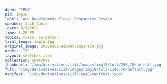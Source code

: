 ```yaml
---
done: 'TRUE'
pid: img18
label: 'Web Development Class: Responsive Design'
speaker: Zach Coble
_date: 3/1/2022
time: 6:20 PM
topics: class, in-person
local_image: img18.jpg
original_image: 20220301-WebDev-inperson.jpg
order: '17'
layout: sketches_item
collection: sketches
thumbnail: "/img/derivatives/iiif/images/img18/full/250,/0/default.jpg"
full: "/img/derivatives/iiif/images/img18/full/1140,/0/default.jpg"
manifest: "/img/derivatives/iiif/img18/manifest.json"
---
```

